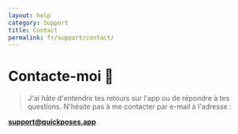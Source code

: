 ```yaml
---
layout: help
category: Support
title: Contact
permalink: fr/support/contact/
---
```


# Contacte-moi 👋

> J'ai hâte d'entendre tes retours sur l'app ou de répondre à tes questions. N'hésite pas à me contacter par e-mail à l'adresse :

**support@quickposes.app**